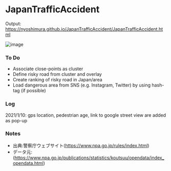 # JapanTrafficAccident
Output: https://nyoshimura.github.io/JapanTrafficAccident/JapanTrafficAccident.html

![image](https://user-images.githubusercontent.com/10651438/104105694-400c2380-52f3-11eb-8e28-69f3d6293ca6.png)

### To Do
* Associate close-points as cluster
* Define risky road from cluster and overlay
* Create ranking of risky road in Japan/area
* Load dangerous area from SNS (e.g. Instagram, Twitter) by using hash-tag (if possible)

### Log
2021/1/10: gps location, pedestrian age, link to google street view are added as pop-up

### Notes
* 出典:警察庁ウェブサイト(https://www.npa.go.jp/rules/index.html)
* データ元: (https://www.npa.go.jp/publications/statistics/koutsuu/opendata/index_opendata.html)
